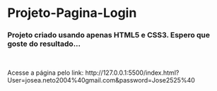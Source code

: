 <h1> Projeto-Pagina-Login </h1>
<h3> Projeto criado usando apenas HTML5 e CSS3. Espero que goste do resultado... </h3>
<br>
<p>Acesse a página pelo link: <a> http://127.0.0.1:5500/index.html?User=josea.neto2004%40gmail.com&password=Jose2525%40 </a> </p>
